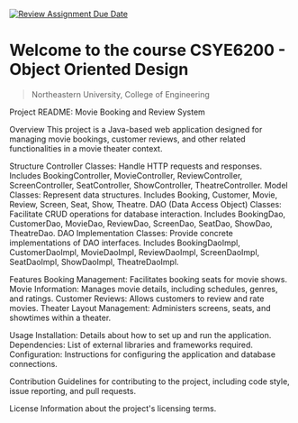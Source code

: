 [![Review Assignment Due Date](https://classroom.github.com/assets/deadline-readme-button-24ddc0f5d75046c5622901739e7c5dd533143b0c8e959d652212380cedb1ea36.svg)](https://classroom.github.com/a/9Dw-lvnC)
# Welcome to the course CSYE6200 - Object Oriented Design
> Northeastern University, College of Engineering


Project README: Movie Booking and Review System

Overview
This project is a Java-based web application designed for managing movie bookings, customer reviews, and other related functionalities in a movie theater context.

Structure
Controller Classes: Handle HTTP requests and responses. Includes BookingController, MovieController, ReviewController, ScreenController, SeatController, ShowController, TheatreController.
Model Classes: Represent data structures. Includes Booking, Customer, Movie, Review, Screen, Seat, Show, Theatre.
DAO (Data Access Object) Classes: Facilitate CRUD operations for database interaction. Includes BookingDao, CustomerDao, MovieDao, ReviewDao, ScreenDao, SeatDao, ShowDao, TheatreDao.
DAO Implementation Classes: Provide concrete implementations of DAO interfaces. Includes BookingDaoImpl, CustomerDaoImpl, MovieDaoImpl, ReviewDaoImpl, ScreenDaoImpl, SeatDaoImpl, ShowDaoImpl, TheatreDaoImpl.

Features
Booking Management: Facilitates booking seats for movie shows.
Movie Information: Manages movie details, including schedules, genres, and ratings.
Customer Reviews: Allows customers to review and rate movies.
Theater Layout Management: Administers screens, seats, and showtimes within a theater.

Usage
Installation: Details about how to set up and run the application.
Dependencies: List of external libraries and frameworks required.
Configuration: Instructions for configuring the application and database connections.

Contribution
Guidelines for contributing to the project, including code style, issue reporting, and pull requests.

License
Information about the project's licensing terms.

